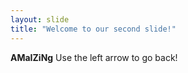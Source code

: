 ```yaml
---
layout: slide
title: "Welcome to our second slide!"
---
```

**AMaIZiNg**
Use the left arrow to go back!
